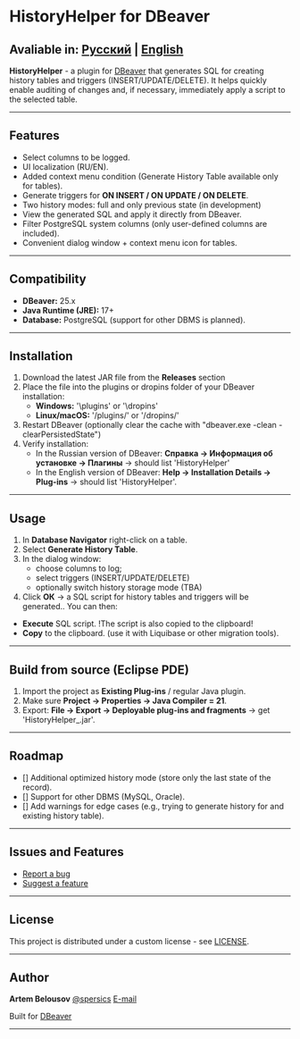 # HistoryHelper for DBeaver
**Avaliable in**: [Русский](https://github.com/spersics/historyhelper/blob/main/README.md) | [English](https://github.com/spersics/historyhelper/blob/main/README.en.md)
---
**HistoryHelper** - a plugin for [DBeaver](https://dbeaver.io/) that generates SQL for creating history tables and triggers (INSERT/UPDATE/DELETE). It helps quickly enable auditing of changes and, if necessary, immediately apply a script to the selected table.

---

## Features
- Select columns to be logged.
- UI localization (RU/EN).
- Added context menu condition (Generate History Table available only for tables).
- Generate triggers for **ON INSERT / ON UPDATE / ON DELETE**.
- Two history modes: full and only previous state (in development)
- View the generated SQL and apply it directly from DBeaver.
- Filter PostgreSQL system columns (only user-defined columns are included).
- Convenient dialog window + context menu icon for tables.

---

## Compatibility
- **DBeaver:** 25.x
- **Java Runtime (JRE):** 17+
- **Database:** PostgreSQL (support for other DBMS is planned).

---

## Installation
1. Download the latest JAR file from the **Releases** section
2. Place the file into the plugins or dropins folder of your DBeaver installation:
    - **Windows:** '<DBeaver>\plugins\' or '<DBeaver>\dropins\'
    - **Linux/macOS:** '<DBeaver>/plugins/' or '<DBeaver>/dropins/'
3. Restart DBeaver (optionally clear the cache with "dbeaver.exe -clean -clearPersistedState")
4. Verify installation:
    - In the Russian version of DBeaver: **Справка -> Информация об установке -> Плагины** -> should list 'HistoryHelper'
    - In the English version of DBeaver: **Help -> Installation Details -> Plug-ins** -> should list 'HistoryHelper'.

---

## Usage
1. In **Database Navigator** right-click on a table.
2. Select **Generate History Table**.
3. In the dialog window:
    - choose columns to log;
    - select triggers (INSERT/UPDATE/DELETE)
    - optionally switch history storage mode (TBA)
4. Click **ОК** -> a SQL script for history tables and triggers will be generated..
   You can then:
- **Execute** SQL script. !The script is also copied to the clipboard!
- **Copy** to the clipboard. (use it with Liquibase or other migration tools).

---

## Build from source (Eclipse PDE)
1. Import the project as **Existing Plug-ins** / regular Java plugin.
2. Make sure **Project -> Properties -> Java Compiler = 21**.
3. Export: **File -> Export -> Deployable plug-ins and fragments** -> get 'HistoryHelper_<version>.jar'.

---

## Roadmap
- [] Additional optimized history mode (store only the last state of the record).
- [] Support for other DBMS (MySQL, Oracle).
- [] Add warnings for edge cases (e.g., trying to generate history for and existing history table).

---

## Issues and Features
- [Report a bug](https://github.com/spersics/historyhelper/issues/new?template=bug_report.md)
- [Suggest a feature](https://github.com/spersics/historyhelper/issues/new?template=feature_request.md)

---

## License
This project is distributed under a custom license - see [LICENSE](LICENSE).

---
## Author

**Artem Belousov**
[@spersics](https://github.com/spersics)
[E-mail](timbelousovv@gmail.com)

Built for [DBeaver](https://dbeaver.io/)

---